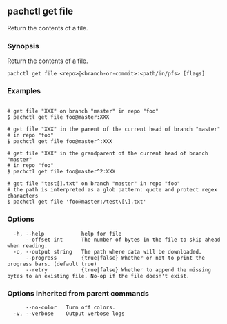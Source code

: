 ## pachctl get file

Return the contents of a file.

### Synopsis

Return the contents of a file.

```
pachctl get file <repo>@<branch-or-commit>:<path/in/pfs> [flags]
```

### Examples

```

# get file "XXX" on branch "master" in repo "foo"
$ pachctl get file foo@master:XXX

# get file "XXX" in the parent of the current head of branch "master"
# in repo "foo"
$ pachctl get file foo@master^:XXX

# get file "XXX" in the grandparent of the current head of branch "master"
# in repo "foo"
$ pachctl get file foo@master^2:XXX

# get file "test[].txt" on branch "master" in repo "foo"
# the path is interpreted as a glob pattern: quote and protect regex characters
$ pachctl get file 'foo@master:/test\[\].txt'
```

### Options

```
  -h, --help            help for file
      --offset int      The number of bytes in the file to skip ahead when reading.
  -o, --output string   The path where data will be downloaded.
      --progress        {true|false} Whether or not to print the progress bars. (default true)
      --retry           {true|false} Whether to append the missing bytes to an existing file. No-op if the file doesn't exist.
```

### Options inherited from parent commands

```
      --no-color   Turn off colors.
  -v, --verbose    Output verbose logs
```

